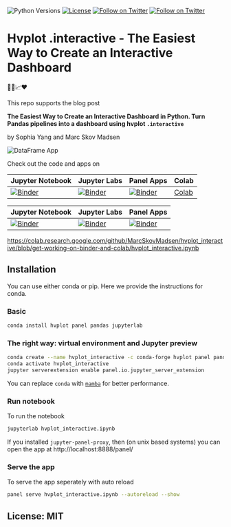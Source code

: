 ![Python Versions](https://img.shields.io/badge/python-3.7%20%7C%203.8%20%7C%203.9-blue) [![License](https://img.shields.io/badge/License-MIT-blue.svg)](https://opensource.org/licenses/MIT) [![Follow on Twitter](https://img.shields.io/twitter/follow/sophiamyang.svg?style=social)](https://twitter.com/sophiamyang) [![Follow on Twitter](https://img.shields.io/twitter/follow/MarcSkovMadsen.svg?style=social)](https://twitter.com/MarcSkovMadsen)

# Hvplot .interactive - The Easiest Way to Create an Interactive Dashboard

🐍🐼📈❤️

This repo supports the blog post

**The Easiest Way to Create an Interactive Dashboard in Python. Turn Pandas pipelines into a
dashboard using hvplot `.interactive`**

by Sophia Yang and Marc Skov Madsen

![DataFrame App](assets/easy-dataframe-exploration.gif)

Check out the code and apps on

| Jupyter Notebook | Jupyter Labs | Panel Apps | Colab |
| - | - | - | - |
| [![Binder](https://mybinder.org/badge_logo.svg)](https://mybinder.org/v2/gh/marcskovmadsen/hvplot_interactive/HEAD?filepath=hvplot_interactive.ipynb) | [![Binder](https://mybinder.org/badge_logo.svg)](https://mybinder.org/v2/gh/marcskovmadsen/hvplot_interactive/HEAD?urlpath=lab/tree/hvplot_interactive.ipynb) | [![Binder](https://mybinder.org/badge_logo.svg)](https://mybinder.org/v2/gh/marcskovmadsen/hvplot_interactive/HEAD?urlpath=panel) | [Colab](https://colab.research.google.com/github/MarcSkovMadsen/hvplot_interactive/blob/get-working-on-binder-and-colab/hvplot_interactive.ipynb)

| Jupyter Notebook | Jupyter Labs | Panel Apps |
| - | - | - |
| [![Binder](https://mybinder.org/badge_logo.svg)](https://mybinder.org/v2/gh/marcskovmadsen/hvplot_interactive/get-working-on-binder-and-colab?filepath=hvplot_interactive.ipynb) | [![Binder](https://mybinder.org/badge_logo.svg)](https://mybinder.org/v2/gh/marcskovmadsen/hvplot_interactive/get-working-on-binder-and-colab?urlpath=lab/tree/hvplot_interactive.ipynb) | [![Binder](https://mybinder.org/badge_logo.svg)](https://mybinder.org/v2/gh/marcskovmadsen/hvplot_interactive/get-working-on-binder-and-colab?urlpath=panel) |

https://colab.research.google.com/github/MarcSkovMadsen/hvplot_interactive/blob/get-working-on-binder-and-colab/hvplot_interactive.ipynb

## Installation

You can use either conda or pip. Here we provide the instructions for conda.

### Basic

```bash
conda install hvplot panel pandas jupyterlab
```

### The right way: virtual environment and Jupyter preview

```bash
conda create --name hvplot_interactive -c conda-forge hvplot panel pandas jupyterlab jupyter-panel-proxy
conda activate hvplot_interactive
jupyter serverextension enable panel.io.jupyter_server_extension
```

You can replace `conda` with [`mamba`](https://github.com/mamba-org/mamba) for better performance.

### Run notebook

To run the notebook

```bash
jupyterlab hvplot_interactive.ipynb
```

If you installed `jupyter-panel-proxy`, then (on unix based systems) you can open the app at
http://localhost:8888/panel/

### Serve the app

To serve the app seperately with auto reload

```bash
panel serve hvplot_interactive.ipynb --autoreload --show
```

## License: MIT
